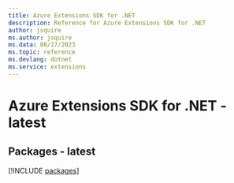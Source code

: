 ```yaml
---
title: Azure Extensions SDK for .NET
description: Reference for Azure Extensions SDK for .NET
author: jsquire
ms.author: jsquire
ms.data: 08/17/2023
ms.topic: reference
ms.devlang: dotnet
ms.service: extensions
---
```

# Azure Extensions SDK for .NET - latest
## Packages - latest
[!INCLUDE [packages](extensions-index.md)]
